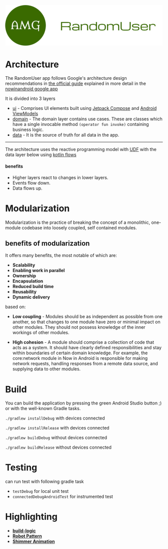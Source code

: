 <img src="images/logo.png" alt="App Logo"/>

# Architecture

The RandomUser app follows Google's architecture design recommendations in [the official guide](https://developer.android.com/topic/architecture) 
explained in more detail in the [nowinandroid google app](https://github.com/android/nowinandroid/blob/main/docs/ArchitectureLearningJourney.md)

It is divided into 3 layers
- [ui](https://developer.android.com/jetpack/guide/ui-layer) - Comprises UI elements built using [Jetpack Compose](https://developer.android.com/jetpack/compose) and [Android ViewModels](https://developer.android.com/topic/libraries/architecture/viewmodel) 
- [domain](https://developer.android.com/jetpack/guide/domain-layer) - The domain layer contains use cases. These are classes which have a single invocable method `(operator fun invoke)` containing business logic.
- [data]( https://developer.android.com/jetpack/guide/data-layer) - It is the source of truth for all data in the app.

---
The architecture uses the reactive programming model with [UDF](https://developer.android.com/jetpack/guide/ui-layer#udf) with the data layer below using [kotlin flows](https://developer.android.com/kotlin/flow)

#### benefits

- Higher layers react to changes in lower layers.
- Events flow down.
- Data flows up.


# Modularization

Modularization is the practice of breaking the concept of a monolithic, one-module codebase into loosely coupled, self contained modules.

## benefits of modularization
It offers many benefits, the most notable of which are:
* **Scalability**
* **Enabling work in parallel**
* **Ownership**
* **Encapsulation**
* **Reduced build time**
* **Reusability**
* **Dynamic delivery**


based on:
* **Low coupling** - Modules should be as independent as possible from one another, so that changes to one module have zero or minimal impact on other modules. They should not possess knowledge of the inner workings of other modules.


* **High cohesion** - A module should comprise a collection of code that acts as a system. It should have clearly defined responsibilities and stay within boundaries of certain domain knowledge. For example, the core:network module in Now in Android is responsible for making network requests, handling responses from a remote data source, and supplying data to other modules.


# Build

You can build the application by pressing the green Android Studio button ;) or with the well-known Gradle tasks.

```./gradlew installDebug``` with devices connected

```./gradlew installRelease``` with devices connected

```./gradlew buildDebug``` without devices connected

```./gradlew buildRelease``` without devices connected

# Testing

can run test with following gradle task

- `testDebug` for local unit test
- `connectedDebugAndroidTest` for instrumented test


# Highlighting

* [**build-logic**](build-logic/README.md)
* [**Robot Pattern**](feature/users/src/androidTest/kotlin/com/amarinag/randomuser/feature/users)
* [**Shimmer Animation**](core/designsystem/src/main/kotlin/com/amarinag/randomuser/core/designsystem/component/ListItem.kt#151)
